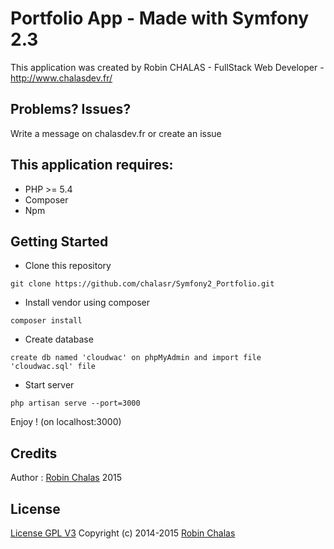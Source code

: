 Portfolio App - Made with Symfony 2.3
================

This application was created by Robin CHALAS - FullStack Web Developer -  http://www.chalasdev.fr/

Problems? Issues?
--------------

Write a message on chalasdev.fr or create an issue

This application requires:
-------------

- PHP >= 5.4
- Composer
- Npm

Getting Started
---------------

- Clone this repository

``` git clone https://github.com/chalasr/Symfony2_Portfolio.git ```

- Install vendor using composer

``` composer install ```

- Create database

``` create db named 'cloudwac' on phpMyAdmin and import file 'cloudwac.sql' file ```

- Start server

``` php artisan serve --port=3000 ```

Enjoy ! (on localhost:3000)

Credits
-------

Author : [Robin Chalas](http://www.chalasdev.fr/) 2015

License
-------

[License GPL V3](http://opensource.org/licenses/GPL-3.0)
Copyright (c) 2014-2015 [Robin Chalas](http://www.chaladev.fr/)
